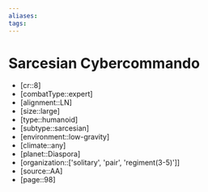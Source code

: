```yaml
---
aliases: 
tags: 
---
```


# Sarcesian Cybercommando

- [cr::8]
- [combatType::expert]
- [alignment::LN]
- [size::large]
- [type::humanoid]
- [subtype::sarcesian]
- [environment::low-gravity]
- [climate::any]
- [planet::Diaspora]
- [organization::['solitary', 'pair', 'regiment(3-5)']]
- [source::AA]
- [page::98]
